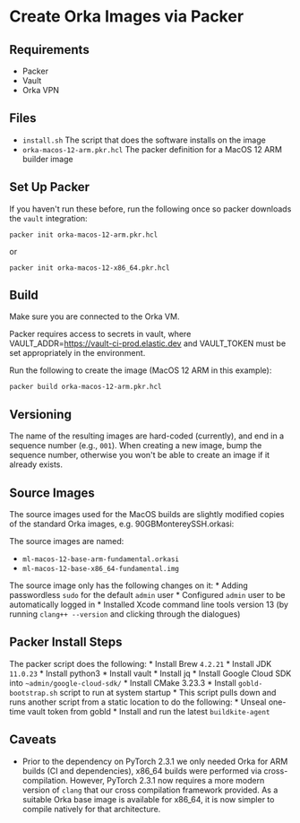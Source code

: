# Create Orka Images via Packer

## Requirements

- Packer
- Vault
- Orka VPN

## Files

- `install.sh` The script that does the software installs on the image
- `orka-macos-12-arm.pkr.hcl` The packer definition for a MacOS 12 ARM builder image


## Set Up Packer

If you haven't run these before, run the following once so packer downloads the `vault` integration:

```
packer init orka-macos-12-arm.pkr.hcl
```
or
```
packer init orka-macos-12-x86_64.pkr.hcl
```

## Build

Make sure you are connected to the Orka VM.

Packer requires access to secrets in vault, where VAULT_ADDR=https://vault-ci-prod.elastic.dev and VAULT_TOKEN must be set appropriately in the environment.

Run the following to create the image (MacOS 12 ARM in this example):

```
packer build orka-macos-12-arm.pkr.hcl
```

## Versioning

The name of the resulting images are hard-coded (currently), and end in a sequence number (e.g., `001`).  When creating a new image, bump the sequence number, otherwise you won't be able to create an image if it already exists.

## Source Images

The source images used for the MacOS builds are slightly modified copies of the standard Orka images, e.g. 90GBMontereySSH.orkasi:

The source images are named:
 * `ml-macos-12-base-arm-fundamental.orkasi`
 * `ml-macos-12-base-x86_64-fundamental.img`

The source image only has the following changes on it:
    * Adding passwordless `sudo` for the default `admin` user
    * Configured `admin` user to be automatically logged in
    * Installed Xcode command line tools version 13 (by running `clang++ --version` and clicking through the dialogues)

## Packer Install Steps

The packer script does the following:
    * Install Brew `4.2.21`
    * Install JDK `11.0.23`
    * Install python3
    * Install vault
    * Install jq
    * Install Google Cloud SDK into `~admin/google-cloud-sdk/`
    * Install CMake 3.23.3
    * Install `gobld-bootstrap.sh` script to run at system startup
        * This script pulls down and runs another script from a static location to do the following:
            * Unseal one-time vault token from gobld
            * Install and run the latest `buildkite-agent`

## Caveats

* Prior to the dependency on PyTorch 2.3.1 we only needed Orka for ARM builds (CI and dependencies), x86_64 builds were
  performed via cross-compilation. However, PyTorch 2.3.1 now requires a more modern version of `clang` that our cross
  compilation framework provided. As a suitable Orka base image is available for x86_64, it is now simpler to compile
  natively for that architecture.
